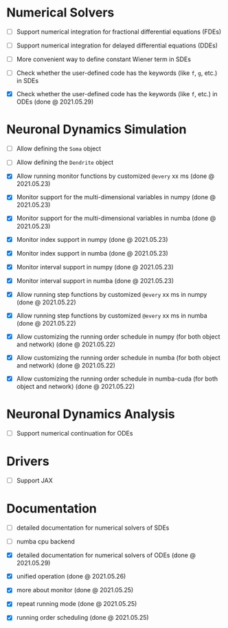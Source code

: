 

# Numerical Solvers

- [ ] Support numerical integration for fractional differential equations (FDEs)
- [ ] Support numerical integration for delayed differential equations (DDEs)
- [ ] More convenient way to define constant Wiener term in SDEs
- [ ] Check whether the user-defined code has the keywords (like `f`, `g`, etc.) in SDEs 
- [x] Check whether the user-defined code has the keywords (like `f`, etc.) in ODEs  (done @ 2021.05.29)


# Neuronal Dynamics Simulation

- [ ] Allow defining the `Soma` object
- [ ] Allow defining the `Dendrite` object
- [x] Allow running monitor functions by customized `@every` xx ms (done @ 2021.05.23)
- [x] Monitor support for the multi-dimensional variables in numpy (done @ 2021.05.23)
- [x] Monitor support for the multi-dimensional variables in numba (done @ 2021.05.23)
- [x] Monitor index support in numpy (done @ 2021.05.23)
- [x] Monitor index support in numba (done @ 2021.05.23)
- [x] Monitor interval support in numpy (done @ 2021.05.23)
- [x] Monitor interval support in numba (done @ 2021.05.23)
- [x] Allow running step functions by customized `@every` xx ms in numpy (done @ 2021.05.22)
- [x] Allow running step functions by customized `@every` xx ms in numba (done @ 2021.05.22)
- [x] Allow customizing the running order schedule in numpy (for both object and network) (done @ 2021.05.22)
- [x] Allow customizing the running order schedule in numba (for both object and network) (done @ 2021.05.22)
- [x] Allow customizing the running order schedule in numba-cuda (for both object and network) (done @ 2021.05.22)



# Neuronal Dynamics Analysis

- [ ] Support numerical continuation for ODEs


# Drivers

- [ ] Support JAX


# Documentation

- [ ] detailed documentation for numerical solvers of SDEs
- [ ] numba cpu backend
- [x] detailed documentation for numerical solvers of ODEs (done @ 2021.05.29)
- [x] unified operation (done @ 2021.05.26)
- [x] more about monitor (done @ 2021.05.25)
- [x] repeat running mode  (done @ 2021.05.25)
- [x] running order scheduling  (done @ 2021.05.25)


